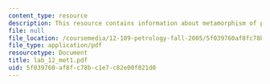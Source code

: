 ```yaml
---
content_type: resource
description: This resource contains information about metamorphism of pelites.
file: null
file_location: /coursemedia/12-109-petrology-fall-2005/5f039760af8fc78bc1e7c82e00f021d0_lab_12_met1.pdf
file_type: application/pdf
resourcetype: Document
title: lab_12_met1.pdf
uid: 5f039760-af8f-c78b-c1e7-c82e00f021d0
---
```

